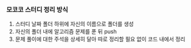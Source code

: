 ### 모코코 스터디 정리 방식

1. 스터디 날짜 폴더 하위에 자신의 이름으로 폴더를 생성
2. 자신의 폴더 내에 알고리즘 문제를 푼 뒤 push
3. 문제 풀이에 대한 주석을 상세히 달아 따로 정리할 필요 없이 코드 내에서 정리